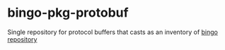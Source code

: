# bingo-pkg-protobuf

Single repository for protocol buffers that casts as an inventory of [bingo repository](https://github.com/h9896/bingo)
